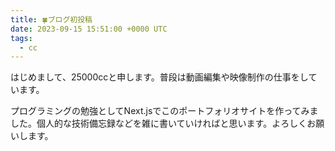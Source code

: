 ```yaml
---
title: 🍀ブログ初投稿
date: 2023-09-15 15:51:00 +0000 UTC
tags:
  - cc
---
```


はじめまして、25000ccと申します。普段は動画編集や映像制作の仕事をしています。

プログラミングの勉強としてNext.jsでこのポートフォリオサイトを作ってみました。個人的な技術備忘録などを雑に書いていければと思います。よろしくお願いします。
